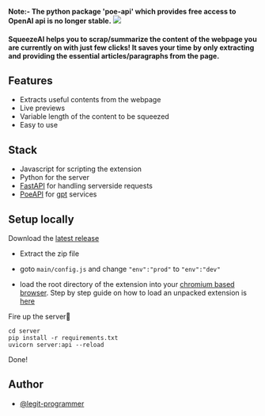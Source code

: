 **Note:- The python package 'poe-api' which provides free access to OpenAI api is no longer stable.**
![](https://i.ibb.co/SyS6L0h/Capture.png)


#### SqueezeAI helps you to scrap/summarize the content of the webpage you are currently on with just few clicks! It saves your time by only extracting and providing the essential articles/paragraphs from the page.


## Features

- Extracts useful contents from the webpage
- Live previews
- Variable length of the content to be squeezed
- Easy to use
  
## Stack
- Javascript for scripting the extension
- Python for the server
- [FastAPI](https://fastapi.tiangolo.com/) for handling serverside requests
- [PoeAPI](https://github.com/ading2210/poe-api) for [gpt](https://openai.com/blog/chatgpt) services
 
## Setup locally
Download the [latest release](https://github.com/legit-programmer/squeeze-ai/releases)

- Extract the zip file

- goto ```main/config.js``` and change ```"env":"prod"``` to ```"env":"dev"```
- load the root directory of the extension into your [chromium based browser](https://www.google.co.in/search?q=chromium+based+browsers). Step by step guide on how to load an unpacked extension is [here](https://developer.chrome.com/docs/extensions/mv3/getstarted/development-basics/#load-unpacked)

Fire up the server🚀

```
cd server
pip install -r requirements.txt
uvicorn server:api --reload
```

Done!

## Author

- [@legit-programmer](https://www.github.com/legit-programmer)


